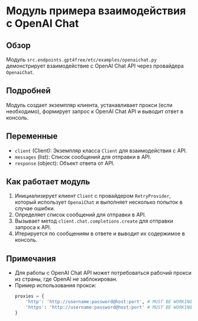 # Модуль примера взаимодействия с OpenAI Chat

## Обзор

Модуль `src.endpoints.gpt4free/etc/examples/openaichat.py` демонстрирует взаимодействие с OpenAI Chat API через провайдера `OpenaiChat`.

## Подробней

Модуль создает экземпляр клиента, устанавливает прокси (если необходимо), формирует запрос к OpenAI Chat API и выводит ответ в консоль.

## Переменные

*   `client` (Client): Экземпляр класса `Client` для взаимодействия с API.
*   `messages` (list): Список сообщений для отправки в API.
*   `response` (object): Объект ответа от API.

## Как работает модуль

1.  Инициализирует клиент `Client` с провайдером `RetryProvider`, который использует `OpenaiChat` и выполняет несколько попыток в случае ошибки.
2.  Определяет список сообщений для отправки в API.
3.  Вызывает метод `client.chat.completions.create` для отправки запроса к API.
4.  Итерируется по сообщениям в ответе и выводит их содержимое в консоль.

## Примечания

*   Для работы с OpenAI Chat API может потребоваться рабочий прокси из страны, где OpenAI не заблокирован.
*   Пример использования прокси:
    ```python
    proxies = {
        'http': 'http://username:password@host:port', # MUST BE WORKING OPENAI COUNTRY PROXY ex: USA
        'https': 'http://username:password@host:port' # MUST BE WORKING OPENAI COUNTRY PROXY ex: USA
    }